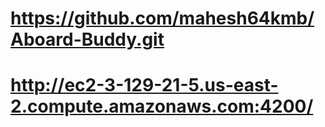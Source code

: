 # https://github.com/mahesh64kmb/Aboard-Buddy.git

# http://ec2-3-129-21-5.us-east-2.compute.amazonaws.com:4200/
